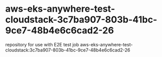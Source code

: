 # aws-eks-anywhere-test-cloudstack-3c7ba907-803b-41bc-9ce7-48b4e6c6cad2-26
repository for use with E2E test job aws-eks-anywhere-test-cloudstack:3c7ba907-803b-41bc-9ce7-48b4e6c6cad2-26
